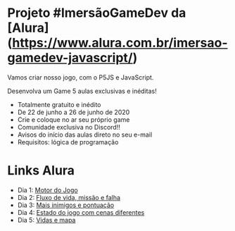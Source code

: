 # Projeto #ImersãoGameDev da [Alura] (https://www.alura.com.br/imersao-gamedev-javascript/)
Vamos criar nosso jogo, com o P5JS e JavaScript.

Desenvolva um Game
5 aulas exclusivas e inéditas!

- Totalmente gratuito e inédito
- De 22 de junho a 26 de junho de 2020
- Crie e coloque no ar seu próprio game
- Comunidade exclusiva no Discord!!
- Avisos do início das aulas direto no seu e-mail
- Requisitos: lógica de programação

# Links Alura
- Dia 1: [Motor do Jogo](https://www.youtube.com/watch?v=8glxH8aS7ko&feature=emb_title)
- Dia 2: [Fluxo de vida, missão e falha](https://www.youtube.com/watch?v=tlkOFTWIrCo)
- Dia 3: [Mais inimigos e pontuação](https://www.youtube.com/watch?v=IuVlkxZd4GE&feature=emb_title)
- Dia 4: [Estado do jogo com cenas diferentes](https://www.youtube.com/watch?v=2nETUc4MCZo&feature=emb_title) 
- Dia 5: [Vidas e mapa](https://www.youtube.com/watch?v=HD1knuq2v2g&feature=emb_title)
